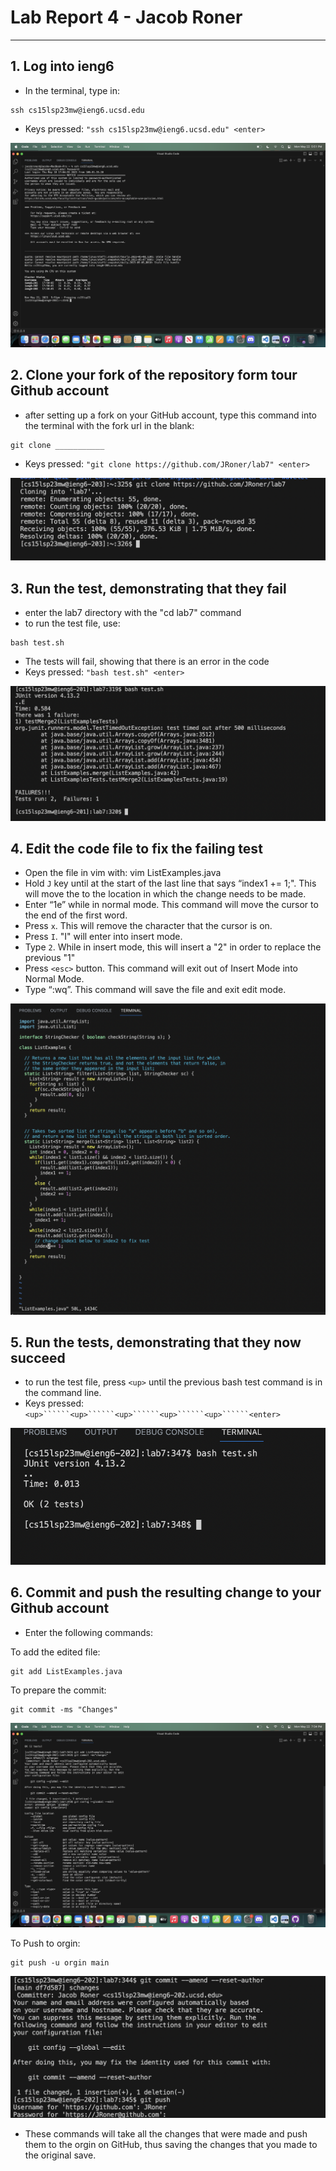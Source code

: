 # Lab Report 4 - Jacob Roner
---

## 1. Log into ieng6

- In the terminal, type in:
```
ssh cs15lsp23mw@ieng6.ucsd.edu
```
- Keys pressed:  ```"ssh cs15lsp23mw@ieng6.ucsd.edu" <enter> ```

![Image](ssh.png)


## 2. Clone your fork of the repository form tour Github account

- after setting up a fork on your GitHub account, type this command into the terminal with the fork url in the blank:

```
git clone ___________
```
- Keys pressed:  ```"git clone https://github.com/JRoner/lab7" <enter> ```

![Image](clone.png)

## 3. Run the test, demonstrating that they fail

- enter the lab7 directory with the "cd lab7" command
- to run the test file, use:
```
bash test.sh
```
- The tests will fail, showing that there is an error in the code
- Keys pressed:  ```"bash test.sh" <enter> ```

![Image](runTest.png)

## 4. Edit the code file to fix the failing test

- Open the file in vim with: vim ListExamples.java
- Hold ```J``` key until at the start of the last line that says “index1 += 1;". This will move the to the location in which the change needs to be made.
- Enter “1e” while in normal mode. This command will move the cursor to the end of the first word.
- Press ```x```. This will remove the character that the cursor is on.
- Press ```I```. "I" will enter into insert mode.
- Type ```2```. While in insert mode, this will insert a "2" in order to replace the previous "1"
- Press ```<esc>``` button. This command will exit out of Insert Mode into Normal Mode.
- Type “:wq”. This command will save the file and exit edit mode.

![Image](editFile.png)


## 5. Run the tests, demonstrating that they now succeed

- to run the test file, press ```<up>``` until the previous bash test command is in the command line.
- Keys pressed:  ```<up>``````<up>``````<up>``````<up>``````<up>``````<enter>```

![Image](runTestSuccess.png)

## 6. Commit and push the resulting change to your Github account

- Enter the following commands:

To add the edited file:
```
git add ListExamples.java
```
To prepare the commit:
```
git commit -ms "Changes"
```
![Image](commit.png)

To Push to orgin:
```
git push -u orgin main
```
![Image](push.png)

- These commands will take all the changes that were made and push them to the orgin on GitHub, thus saving the changes that you made to the original save.





